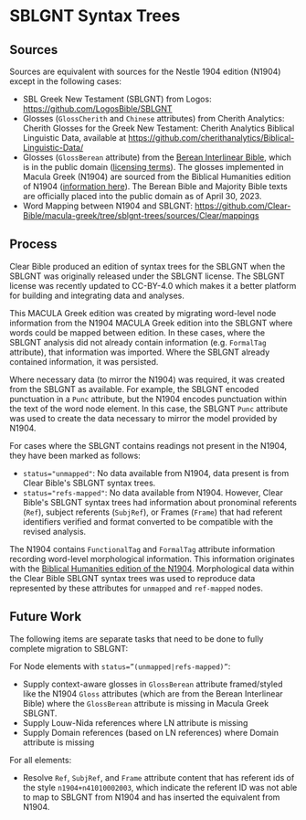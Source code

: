 # SBLGNT Syntax Trees

## Sources

Sources are equivalent with sources for the Nestle 1904 edition (N1904) except in the following cases:

* SBL Greek New Testament (SBLGNT) from Logos: https://github.com/LogosBible/SBLGNT 
* Glosses (`GlossCherith` and `Chinese` attributes) from Cherith Analytics: Cherith Glosses for the Greek New Testament: Cherith Analytics Biblical Linguistic Data, available at https://github.com/cherithanalytics/Biblical-Linguistic-Data/
* Glosses (`GlossBerean` attribute) from the [Berean Interlinear Bible](https://interlinearbible.com/), which is in the public domain ([licensing terms](https://berean.bible/terms.htm)). The glosses implemented in Macula Greek (N1904) are sourced from the Biblical Humanities edition of N1904 ([information here](https://github.com/biblicalhumanities/Nestle1904/tree/master/glosses)). The Berean Bible and Majority Bible texts are officially placed into the public domain as of April 30, 2023.
* Word Mapping between N1904 and SBLGNT: https://github.com/Clear-Bible/macula-greek/tree/sblgnt-trees/sources/Clear/mappings 


## Process

Clear Bible produced an edition of syntax trees for the SBLGNT when the SBLGNT was originally released
under the SBLGNT license. The SBLGNT license was recently updated to CC-BY-4.0 which makes it a better
platform for building and integrating data and analyses. 

This MACULA Greek edition was created by migrating word-level node information from the N1904 MACULA 
Greek edition into the SBLGNT where words could be mapped between edition. In these cases, where the 
SBLGNT analysis did not already contain information (e.g. `FormalTag` attribute), that information was 
imported. Where the SBLGNT already contained information, it was persisted.

Where necessary data (to mirror the N1904) was required, it was created from the SBLGNT as available.
For example, the SBLGNT encoded punctuation in a `Punc` attribute, but the N1904 encodes punctuation
within the text of the word node element. In this case, the SBLGNT `Punc` attribute was used to create
the data necessary to mirror the model provided by N1904.

For cases where the SBLGNT contains readings not present in the N1904, they have been marked as follows:

* `status="unmapped"`: No data available from N1904, data present is from Clear Bible's SBLGNT syntax trees.
* `status="refs-mapped"`: No data available from N1904. However, Clear Bible's SBLGNT syntax trees
had information about pronominal referents (`Ref`), subject referents (`SubjRef`), or Frames (`Frame`)
that had referent identifiers verified and format converted to be compatible with the revised analysis.

The N1904 contains `FunctionalTag` and `FormalTag` attribute information recording word-level
morphological information. This information originates with the [Biblical Humanities edition of the
N1904](https://github.com/biblicalhumanities/Nestle1904/). Morphological data within the Clear Bible
SBLGNT syntax trees was used to reproduce data represented by these attributes for `unmapped` and
`ref-mapped` nodes.

## Future Work

The following items are separate tasks that need to be done to fully complete migration to SBLGNT:

For Node elements with `status=”(unmapped|refs-mapped)”`:

* Supply context-aware glosses in `GlossBerean` attribute framed/styled like the N1904 `Gloss` attributes 
(which are from the Berean Interlinear Bible) where the `GlossBerean` attribute is missing in Macula Greek SBLGNT.
* Supply Louw-Nida references where LN attribute is missing
* Supply Domain references (based on LN references) where Domain attribute is missing

For all elements:

* Resolve `Ref`, `SubjRef`, and `Frame` attribute content that has referent ids of the style `n1904+n41010002003`,
which indicate the referent ID was not able to map to SBLGNT from N1904 and has inserted the equivalent from N1904.
